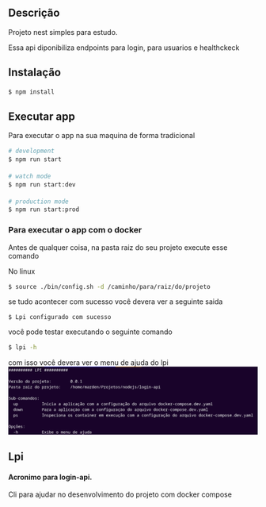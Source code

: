 ## Descrição

Projeto nest simples para estudo.

Essa api diponibiliza endpoints para login, para usuarios e healthckeck

## Instalação

```bash
$ npm install
```

## Executar app

Para executar o app na sua maquina de forma tradicional

```bash
# development
$ npm run start

# watch mode
$ npm run start:dev

# production mode
$ npm run start:prod
```

### Para executar o app com o docker

Antes de qualquer coisa, na pasta raiz do seu projeto execute esse comando

No linux

```bash
$ source ./bin/config.sh -d /caminho/para/raiz/do/projeto
```

se tudo acontecer com sucesso você devera ver a seguinte saida

```
$ Lpi configurado com sucesso
```

você pode testar executando o seguinte comando

```bash
$ lpi -h
```

com isso você devera ver o menu de ajuda do lpi
![Saida de ajuda do lpi](docs/imagens/image.png)

## Lpi

#### Acronimo para login-api.

Cli para ajudar no desenvolvimento do projeto com docker compose

